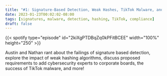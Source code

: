 ```yaml
---
title: "#1: Signature-Based Detection, Weak Hashes, TikTok Malware, and More!"
date: 2023-01-23T00:02:02-08:00
tags: [signatures, malware, detection, hashing, TikTok, compliance]
draft: false
---
```


{{< spotify type="episode" id="2kiXgPTDBqZq0kPFitBCEE" width="100%" height="250" >}}

Austin and Nathan rant about the failings of signature based detection, explore the impact of weak hashing algorithms, discuss proposed requirements to add cybersecurity experts to corporate boards, the success of TikTok malware, and more!
